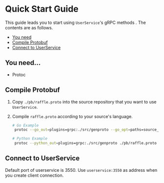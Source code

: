# Quick Start Guide

This guide leads you to start using `UserService`'s gRPC methods .
The contents are as follows.

* [You need](#you-need)
* [Compile Protobuf](#compile-protobuf)
* [Connect to UserService](#connect-to-userservice)


## You need...
- Protoc

## Compile Protobuf
1. Copy `./pb/raffle.proto` into the source repository that you want to use `UserService`.

2. Compile `raffle.proto` according to your source's language.
   ```bash
   # Go Example
    protoc --go_out=plugins=grpc:./src/genproto --go_opt=paths=source_relative ./pb/raffle.proto
   
   # Python Example
    protoc --python_out=plugins=grpc:./src/genproto ./pb/raffle.proto
   ```

## Connect to UserService
Default port of userservice is 3550. Use `userservice:3550` as address when you create client connection.